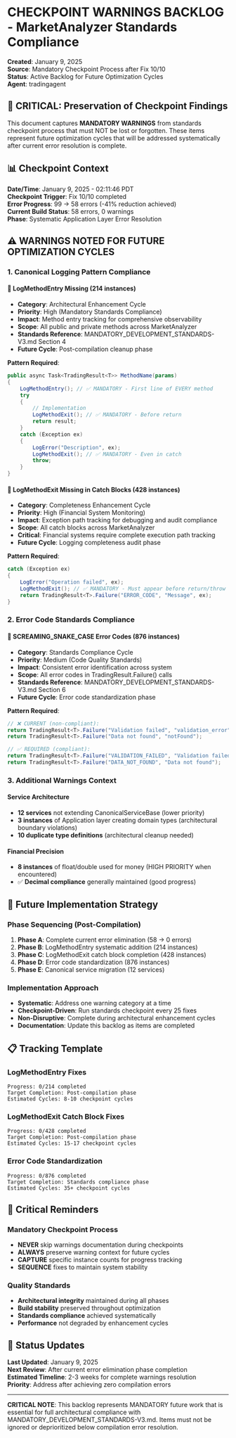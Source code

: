 # CHECKPOINT WARNINGS BACKLOG - MarketAnalyzer Standards Compliance

**Created**: January 9, 2025  
**Source**: Mandatory Checkpoint Process after Fix 10/10  
**Status**: Active Backlog for Future Optimization Cycles  
**Agent**: tradingagent  

## 🚨 CRITICAL: Preservation of Checkpoint Findings

This document captures **MANDATORY WARNINGS** from standards checkpoint process that must NOT be lost or forgotten. These items represent future optimization cycles that will be addressed systematically after current error resolution is complete.

## 📊 Checkpoint Context

**Date/Time**: January 9, 2025 - 02:11:46 PDT  
**Checkpoint Trigger**: Fix 10/10 completed  
**Error Progress**: 99 → 58 errors (-41% reduction achieved)  
**Current Build Status**: 58 errors, 0 warnings  
**Phase**: Systematic Application Layer Error Resolution  

## ⚠️ WARNINGS NOTED FOR FUTURE OPTIMIZATION CYCLES

### 1. Canonical Logging Pattern Compliance

#### 🎯 **LogMethodEntry Missing (214 instances)**
- **Category**: Architectural Enhancement Cycle
- **Priority**: High (Mandatory Standards Compliance)
- **Impact**: Method entry tracking for comprehensive observability
- **Scope**: All public and private methods across MarketAnalyzer
- **Standards Reference**: MANDATORY_DEVELOPMENT_STANDARDS-V3.md Section 4
- **Future Cycle**: Post-compilation cleanup phase

**Pattern Required**:
```csharp
public async Task<TradingResult<T>> MethodName(params)
{
    LogMethodEntry(); // ✅ MANDATORY - First line of EVERY method
    try
    {
        // Implementation
        LogMethodExit(); // ✅ MANDATORY - Before return
        return result;
    }
    catch (Exception ex)
    {
        LogError("Description", ex);
        LogMethodExit(); // ✅ MANDATORY - Even in catch
        throw;
    }
}
```

#### 🎯 **LogMethodExit Missing in Catch Blocks (428 instances)**
- **Category**: Completeness Enhancement Cycle
- **Priority**: High (Financial System Monitoring)
- **Impact**: Exception path tracking for debugging and audit compliance
- **Scope**: All catch blocks across MarketAnalyzer
- **Critical**: Financial systems require complete execution path tracking
- **Future Cycle**: Logging completeness audit phase

**Pattern Required**:
```csharp
catch (Exception ex)
{
    LogError("Operation failed", ex);
    LogMethodExit(); // ✅ MANDATORY - Must appear before return/throw
    return TradingResult<T>.Failure("ERROR_CODE", "Message", ex);
}
```

### 2. Error Code Standards Compliance

#### 🎯 **SCREAMING_SNAKE_CASE Error Codes (876 instances)**
- **Category**: Standards Compliance Cycle  
- **Priority**: Medium (Code Quality Standards)
- **Impact**: Consistent error identification across system
- **Scope**: All error codes in TradingResult.Failure() calls
- **Standards Reference**: MANDATORY_DEVELOPMENT_STANDARDS-V3.md Section 6
- **Future Cycle**: Error code standardization phase

**Pattern Required**:
```csharp
// ❌ CURRENT (non-compliant):
return TradingResult<T>.Failure("Validation failed", "validation_error");
return TradingResult<T>.Failure("Data not found", "notFound");

// ✅ REQUIRED (compliant):
return TradingResult<T>.Failure("VALIDATION_FAILED", "Validation failed");
return TradingResult<T>.Failure("DATA_NOT_FOUND", "Data not found");
```

### 3. Additional Warnings Context

#### Service Architecture
- **12 services** not extending CanonicalServiceBase (lower priority)
- **3 instances** of Application layer creating domain types (architectural boundary violations)
- **10 duplicate type definitions** (architectural cleanup needed)

#### Financial Precision
- **8 instances** of float/double used for money (HIGH PRIORITY when encountered)
- ✅ **Decimal compliance** generally maintained (good progress)

## 🎯 Future Implementation Strategy

### Phase Sequencing (Post-Compilation)
1. **Phase A**: Complete current error elimination (58 → 0 errors)
2. **Phase B**: LogMethodEntry systematic addition (214 instances)
3. **Phase C**: LogMethodExit catch block completion (428 instances)  
4. **Phase D**: Error code standardization (876 instances)
5. **Phase E**: Canonical service migration (12 services)

### Implementation Approach
- **Systematic**: Address one warning category at a time
- **Checkpoint-Driven**: Run standards checkpoint every 25 fixes
- **Non-Disruptive**: Complete during architectural enhancement cycles
- **Documentation**: Update this backlog as items are completed

## 📋 Tracking Template

### LogMethodEntry Fixes
```
Progress: 0/214 completed
Target Completion: Post-compilation phase
Estimated Cycles: 8-10 checkpoint cycles
```

### LogMethodExit Catch Block Fixes  
```
Progress: 0/428 completed
Target Completion: Post-compilation phase
Estimated Cycles: 15-17 checkpoint cycles
```

### Error Code Standardization
```
Progress: 0/876 completed  
Target Completion: Standards compliance phase
Estimated Cycles: 35+ checkpoint cycles
```

## 🚨 Critical Reminders

### Mandatory Checkpoint Process
- **NEVER** skip warnings documentation during checkpoints
- **ALWAYS** preserve warning context for future cycles
- **CAPTURE** specific instance counts for progress tracking
- **SEQUENCE** fixes to maintain system stability

### Quality Standards
- **Architectural integrity** maintained during all phases
- **Build stability** preserved throughout optimization
- **Standards compliance** achieved systematically
- **Performance** not degraded by enhancement cycles

## 📝 Status Updates

**Last Updated**: January 9, 2025  
**Next Review**: After current error elimination phase completion  
**Estimated Timeline**: 2-3 weeks for complete warnings resolution  
**Priority**: Address after achieving zero compilation errors  

---

**CRITICAL NOTE**: This backlog represents MANDATORY future work that is essential for full architectural compliance with MANDATORY_DEVELOPMENT_STANDARDS-V3.md. Items must not be ignored or deprioritized below compilation error resolution.